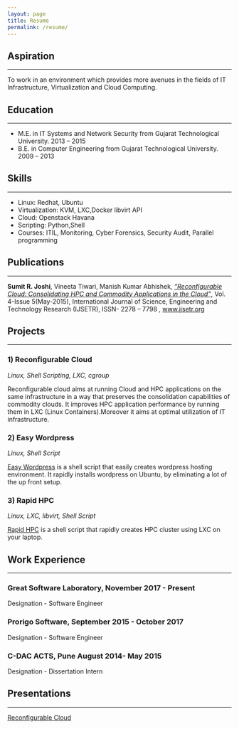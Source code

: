 ```yaml
---
layout: page
title: Resume
permalink: /resume/
---
```



## Aspiration
---

To work in an environment which provides more avenues in the fields of IT Infrastructure, Virtualization and Cloud Computing.


## Education
---

- M.E. in IT Systems and Network Security from Gujarat Technological University. 2013 – 2015
- B.E. in Computer Engineering from Gujarat Technological University. 2009 – 2013


## Skills
---

- Linux: Redhat, Ubuntu
- Virtualization: KVM, LXC,Docker libvirt API
- Cloud: Openstack Havana
- Scripting: Python,Shell
- Courses: ITIL, Monitoring, Cyber Forensics, Security Audit, Parallel programming


## Publications
---

**Sumit R. Joshi**,  Vineeta Tiwari, Manish Kumar Abhishek, [*“Reconfigurable Cloud: Consolidating HPC and Commodity Applications in the Cloud”*](http://ijsetr.org/wp-content/uploads/2015/05/IJSETR-VOL-4-ISSUE-5-1416-1419.pdf),  Vol. 4-Issue 5(May-2015),  International Journal of Science, Engineering and Technology 
Research (IJSETR), ISSN- 2278 – 7798 , www.ijsetr.org


## Projects
---

### 1) Reconfigurable Cloud

*Linux, Shell Scripting, LXC, cgroup*

Reconfigurable cloud aims at running Cloud and HPC applications on the same infrastructure in a way that preserves the consolidation capabilities of commodity clouds. It improves HPC application performance by running them in LXC (Linux Containers).Moreover it aims at optimal utilization of IT infrastructure.


### 2) Easy Wordpress

*Linux, Shell Script*

[Easy Wordpress](https://github.com/joshisumit/easy_wordpress) is a shell script that easily creates wordpress hosting environment. It rapidly installs wordpress on Ubuntu, by eliminating a lot of the up front setup.


### 3) Rapid HPC

*Linux, LXC, libvirt, Shell Script*


[Rapid HPC](https://github.com/joshisumit/rapid-hpc) is a shell script that rapidly creates HPC cluster using LXC on your laptop.



## Work Experience
---

### Great Software Laboratory, November 2017 - Present

Designation - Software Engineer


### Prorigo Software, September 2015 - October 2017

Designation - Software Engineer

### C-DAC ACTS, Pune August 2014- May 2015

Designation - Dissertation Intern


## Presentations
---

[Reconfigurable Cloud](http://slides.com/sumitjoshi/deck-2/#/)
